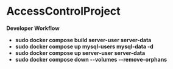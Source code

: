 # AccessControlProject

<b> Developer Workflow <b>
- sudo docker compose build server-user server-data
- sudo docker compose up mysql-users mysql-data -d
- sudo docker compose up server-user server-data
- sudo docker compose down --volumes --remove-orphans 
